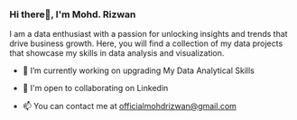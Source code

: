    ### Hi there👋, I'm Mohd. Rizwan
   
I am a data enthusiast with a passion for unlocking insights and trends that drive business growth. Here, you will find a collection of my data projects that showcase my skills in data analysis and visualization.
   
- 🔭 I’m currently working on upgrading My Data Analytical Skills

- 🤝 I'm open to collaborating on Linkedin

- 📫 You can contact me at officialmohdrizwan@gmail.com





